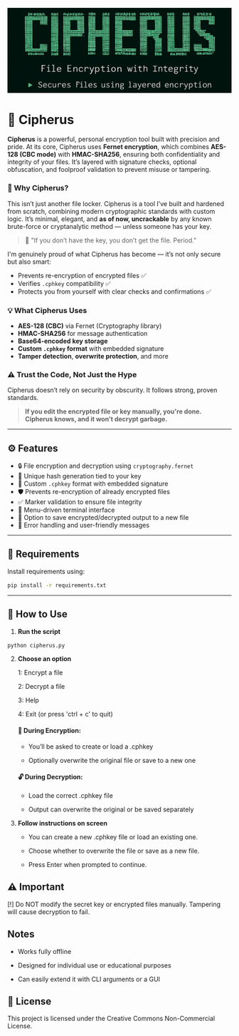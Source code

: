 ![Cipherus Banner](/assets/Cipherus%20.png)


# 🔐 Cipherus

**Cipherus** is a powerful, personal encryption tool built with precision and pride. At its core, Cipherus uses **Fernet encryption**, which combines **AES-128 (CBC mode)** with **HMAC-SHA256**, ensuring both confidentiality and integrity of your files. It’s layered with signature checks, optional obfuscation, and foolproof validation to prevent misuse or tampering.

### 🧠 Why Cipherus?

This isn’t just another file locker. Cipherus is a tool I’ve built and hardened from scratch, combining modern cryptographic standards with custom logic. It’s minimal, elegant, and **as of now, uncrackable** by any known brute-force or cryptanalytic method — unless someone has your key.

> 🔐 "If you don’t have the key, you don’t get the file. Period."

I'm genuinely proud of what Cipherus has become — it’s not only secure but also smart:
- Prevents re-encryption of encrypted files ✅  
- Verifies `.cphkey` compatibility ✅  
- Protects you from yourself with clear checks and confirmations ✅  

### 💡 What Cipherus Uses

- **AES-128 (CBC)** via Fernet (Cryptography library)
- **HMAC-SHA256** for message authentication
- **Base64-encoded key storage**
- **Custom `.cphkey` format** with embedded signature
- **Tamper detection**, **overwrite protection**, and more

### ⚠️ Trust the Code, Not Just the Hype

Cipherus doesn’t rely on security by obscurity. It follows strong, proven standards.

> **If you edit the encrypted file or key manually, you're done.  
Cipherus knows, and it won’t decrypt garbage.**

---

## ⚙️ Features

- 🔒 File encryption and decryption using `cryptography.fernet`
- 🧠 Unique hash generation tied to your key
- 🔐 Custom `.cphkey` format with embedded signature
- 🛡️ Prevents re-encryption of already encrypted files
- ✅ Marker validation to ensure file integrity
- 📄 Menu-driven terminal interface
- 💾 Option to save encrypted/decrypted output to a new file
- 🚫 Error handling and user-friendly messages

---

## 🧪 Requirements

Install requirements using:

```bash
pip install -r requirements.txt
```

---

## 📝 How to Use

1. **Run the script**  
```bash
python cipherus.py
```

2. **Choose an option**

    1: Encrypt a file

    2: Decrypt a file

    3: Help

    4: Exit (or press 'ctrl + c' to quit)

    #### 🔐 During Encryption:
      - You’ll be asked to create or load a .cphkey

      - Optionally overwrite the original file or save to a new one

    #### 🔓 During Decryption:
      - Load the correct .cphkey file

      - Output can overwrite the original or be saved separately

3. **Follow instructions on screen**

    - You can create a new .cphkey file or load an existing one.

    - Choose whether to overwrite the file or save as a new file.

    - Press Enter when prompted to continue.

## ⚠️ Important
[!] Do NOT modify the secret key or encrypted files manually.
Tampering will cause decryption to fail.

## Notes
- Works fully offline

- Designed for individual use or educational purposes

- Can easily extend it with CLI arguments or a GUI

## 📁 License
This project is licensed under the Creative Commons Non-Commercial License.